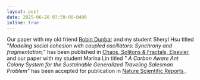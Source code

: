 ```yaml
---
layout: post
date: 2025-06-20 07:59:00-0400
inline: true
---
```

Our paper with my old friend [Robin Dunbar](https://en.wikipedia.org/wiki/Robin_Dunbar) and my student Sheryl Hsu titled "<i>Modeling social cohesion with coupled oscillators: Synchrony and fragmentation,</i>" has been published in [Chaos, Solitons & Fractals, Elsevier](https://journals.scholarsportal.info/browse/09600779), and 
our paper with my student Marina Lin titled <i>"
A  Carbon Aware Ant Colony System for the Sustainable Generalized Traveling Salesman Problem" </i> has been accepted for publication in  <a href="https://www.nature.com/srep/"> Nature Scientific Reports </a>.
